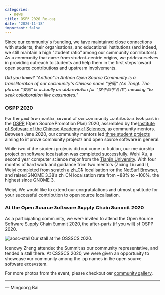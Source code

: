 ```yaml
---
categories:
  - news
title: OSPP 2020 Re-cap
date: '2020-11-18'
important: false
---
```


Since our community's founding, we have maintained close connections with
students, their organisations, and educational institutions (and indeed, we
still maintain a high "student ratio" among our community contributors). As a
community that came from student-centric origins, we pride ourselves in
providing outreach to students and help them in the first steps toward open
source contributions and upstream involvements.

*Did you know? "Anthon" in Anthon Open Source Community is a transliteration
of our community's Chinese name "安同" (An Tong). The phrase "安同" is
actually an abbreviation for "安于同学合作", meaning "to seek collaboration
like classmates."*

### OSPP 2020

For the past few months, several of our community contributors took part in the
[OSPP](https://isrc.iscas.ac.cn/summer2020/) (Open Source Promotion Plan) 2020,
assembled by the [Institute of Software of the Chinese Academy of Sciences](http://english.is.cas.cn/),
as community mentors. Between June 2020, our community mentors led
[three student projects](https://wiki.aosc.io/zh/community/ospp/2020-projects/)
aiming to improve community projects and open source software in general.

While two of the student projects did not come to fruition, our mentorship
project on software localisation was completed successfully. Weiyi Xu, a
second year computer science major from the [Tianjin University](http://www.tju.edu.cn/english/index.htm).
With four months of hard work and guidance from two mentors (Zixing Liu and I),
Weiyi completed from scratch a zh_CN localisation for the [NetSurf Browser](https://www.netsurf-browser.org/),
and raised GNOME 3.38's zh_CN localisation rate from ~88% to ~100%, the highest
since GNOME 3.

Weiyi, We would like to extend our congratulations and utmost gratitude for
your successful contribution to open source localisation.

### At the Open Source Software Supply Chain Summit 2020

As a participating community, we were invited to attend the Open Source
Software Supply Chain Summit 2020, the after-party (if you will) of OSPP 2020.

![aosc-stall](/assets/gallery/2020-ospp-aosc-stall.jpg)
Our stall at the OSSSCS 2020.

Icenowy Zheng attended the Summit as our community representative, and tended
a stall there. At OSSSCS 2020, we were given an opportunity to showcase our
community among the top names in the open source software ecosystem.

For more photos from the event, please checkout our [community gallery](https:/news/gallery/#ospp-2020).

----

— Mingcong Bai

